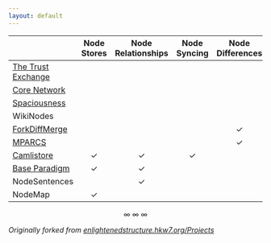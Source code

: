 ```yaml
---
layout: default
---
```


|                          | Node Stores                 | Node Relationships        | Node Syncing              | Node Differences      | Node Merging                | Node Visualization       | Node Navigation    | Trust Ratings               |
|:-------------------------|:---------------------------:|:-------------------------:|:-------------------------:|:---------------------:|:---------------------------:|:------------------------:|:------------------:|:---------------------------:|
| [The Trust Exchange][]   |                             |                           |                           |                       |                             |                          |                    | &#x2713;                    |
| [Core Network][]         |                             |                           |                           |                       |                             | &#x2713;                 | &#x2713;           |                             |
| [Spaciousness][]         |                             |                           |                           |                       |                             | &#x2713;                 | &#x2713;           |                             |
| WikiNodes                |                             |                           |                           |                       |                             | &#x2713;                 | &#x2713;           |                             |
| [ForkDiffMerge][]        |                             |                           |                           |  &#x2713;             |  &#x2713;                   |                          |                    |                             |
| [MPARCS][]               |                             |                           |                           |  &#x2713;             |  &#x2713;                   |                          |                    |                             |
| [Camlistore][]           | &#x2713;                    |  &#x2713;                 | &#x2713;                  |                       |                             |                          |                    |                             |
| [Base Paradigm][]        | &#x2713;                    |  &#x2713;                 |                           |                       |                             |                          |                    |                             |
| NodeSentences            |                             |  &#x2713;                 |                           |                       |                             |                          |                    |                             |
| NodeMap                  | &#x2713;                    |                           |                           |                       |                             |                          |                    |                             |  
  
<center>&infin; &infin; &infin;</center>  

_Originally forked from [enlightenedstructure.hkw7.org/Projects][]_


[The Trust Exchange]: ../Trust_Exchange
[Core Network]: ../Core_Network
[Spaciousness]: http://spaciousness.org/
[ForkDiffMerge]: ../ForkDiffMerge
[MPARCS]: ../Massively_Parallel_Academic_Research_Collaboration_System
[Camlistore]: http://camlistore.org/
[Base Paradigm]: http://baseparadigm.org/
[enlightenedstructure.hkw7.org/Projects]: http://enlightenedstructure.hkw7.org/Projects/